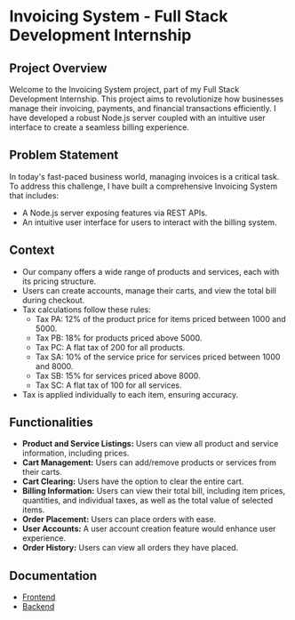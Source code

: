 # Invoicing System - Full Stack Development Internship


## Project Overview

Welcome to the Invoicing System project, part of my Full Stack Development Internship. This project aims to revolutionize how businesses manage their invoicing, payments, and financial transactions efficiently. I have developed a robust Node.js server coupled with an intuitive user interface to create a seamless billing experience.

## Problem Statement

In today's fast-paced business world, managing invoices is a critical task. To address this challenge, I have built a comprehensive Invoicing System that includes:

- A Node.js server exposing features via REST APIs.
- An intuitive user interface for users to interact with the billing system.

## Context

- Our company offers a wide range of products and services, each with its pricing structure.
- Users can create accounts, manage their carts, and view the total bill during checkout.
- Tax calculations follow these rules:
  - Tax PA: 12% of the product price for items priced between 1000 and 5000.
  - Tax PB: 18% for products priced above 5000.
  - Tax PC: A flat tax of 200 for all products.
  - Tax SA: 10% of the service price for services priced between 1000 and 8000.
  - Tax SB: 15% for services priced above 8000.
  - Tax SC: A flat tax of 100 for all services.
- Tax is applied individually to each item, ensuring accuracy.

## Functionalities

- **Product and Service Listings:** Users can view all product and service information, including prices.
- **Cart Management:** Users can add/remove products or services from their carts.
- **Cart Clearing:** Users have the option to clear the entire cart.
- **Billing Information:** Users can view their total bill, including item prices, quantities, and individual taxes, as well as the total value of selected items.
- **Order Placement:** Users can place orders with ease.
- **User Accounts:** A user account creation feature would enhance user experience.
- **Order History:** Users can view all orders they have placed.

## Documentation

- [Frontend](https://github.com/gurtaransingh/Plotline_Assignment/blob/main/frontend/README.md)
- [Backend](https://github.com/gurtaransingh/Plotline_Assignment/blob/main/backend/Readme.md)

